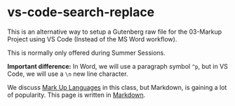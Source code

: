 # vs-code-search-replace

This is an alternative way to setup a Gutenberg raw file for the 03-Markup Project using VS Code (Instead of the MS Word workflow).

This is normally only offered during Summer Sessions.

**Important difference:** In Word, we will use a paragraph symbol ```^p```, but in VS Code, we will use a ```\n``` new line character.

We discuss [Mark Up Languages](https://www.thoughtco.com/what-are-markup-languages-3468655) in this class, but Markdown, is gaining a lot of popularity. This page is written in [Markdown](https://www.markdownguide.org/).
